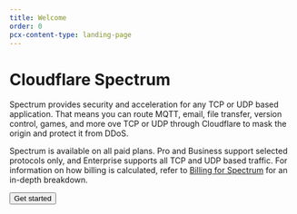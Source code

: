 ```yaml
---
title: Welcome
order: 0
pcx-content-type: landing-page 
---
```


# Cloudflare Spectrum

Spectrum provides security and acceleration for any TCP or UDP based application. That means you can route MQTT, email, file transfer, version control, games, and more ove TCP or UDP through Cloudflare to mask the origin and protect it from DDoS. 

Spectrum is available on all paid plans. Pro and Business support selected protocols only, and Enterprise supports all TCP and UDP based traffic. For information on how billing is calculated, refer to [Billing for Spectrum](https://support.cloudflare.com/hc/articles/360041721872) for an in-depth breakdown.


<p><Button type="primary" href="/getting-started">Get started</Button></p>
